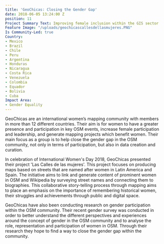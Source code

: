 ```yaml
---
title: 'GeoChicas: Closing the Gender Gap'
date: 2018-06-05 13:24:00 Z
position: 11
Project Summary Text: Improving female inclusion within the GIS sector and beyond
Feature Image: "/uploads/geochicascallesdellasmujeres.PNG"
Is Community-Led: true
Country:
- Mexico
- Brazil
- Chile
- Peru
- Argentina
- Honduras
- Nicaragua
- Costa Rica
- Venezuela
- Colombia
- Equador
- Bolivia
- Cuba
Impact Area:
- Gender Equality
---
```


GeoChicas are an international women’s mapping community with members in more than 12 different countries. Their aim is for women to have a greater presence and participation in key OSM events, increase female participation and leadership, and generate mapping projects which benefit women. Their main focus as a group is to help close the gender gap in the OSM community, not only in terms of participation, but also in data creation and curation.

In celebration of International Women's Day 2018, GeoChicas presented their project 'Las Calles de las mujeres'. This project focuses on producing maps based on streets that are named after women in Latin America and Spain. The initiative aims to link and generate content of prominent women in OSM and Wikipedia by surveying street names and connecting them to biographies. This collaborative story-telling process through mapping aims to place an emphasis on the importance of remembering historical women, their struggles and achievements through public and digital space.

GeoChicas have also been conducting research on gender participation within the OSM community. Their recent gender survey was conducted in order to better understand the different perspectives and experiences around the concept of gender in the OSM community and to analyse the role, representation and participation of women in OSM. Through their research they hope to find a way to close the gender gap within the community.